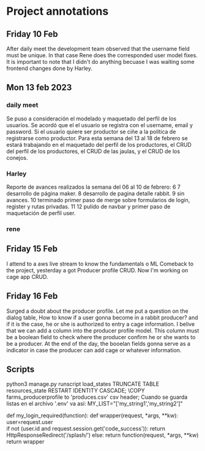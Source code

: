 
# Project annotations

## Friday 10 Feb
After daily meet the development team observed that the username field must be unique.
In that case Rene does the corresponded user model fixes.
It is important to note that I didn't do anything becuase I was waiting some frontend changes done by Harley.

## Mon 13 feb 2023
### daily meet
Se puso a consideración el modelado y maquetado del perfil de los usuarios. 
Se acordó que el el usuario se registra con el username, email y password. Si el usuario quiere ser productor se ciñe a la política de registrarse como productor. 
Para esta semana del 13 al 18 de febrero se estará trabajando en el maquetado del perfil de los productores, el CRUD del perfil de los productores, el CRUD de las jaulas, y el CRUD de los conejos.

### Harley
Reporte de avances realizados la semana del 06 al 10 de febrero:
  6 7 desarrollo de página maker.
  8   desarrollo de pagina detalle rabbit.
  9   sin avances.
  10  terminado primer paso de merge sobre formularios de login, register y rutas privadas.
  11 12 pulido de navbar y primer paso de maquetación de perfil user.
### rene

## Friday 15 Feb
I attend to a aws live stream to know the fundamentals o ML
Comeback to the project, yesterday a got Producer profile CRUD.  Now I'm working on cage app CRUD.

## Friday 16 Feb

Surged a doubt about the producer profile. Let me put a question on the dialog table, How to know if a user gonna become in a rabbit producer? 
and if it is the case,  he or she is authorized to entry a cage information.
I belive that we can add a column into the producer profile model. This column must be a boolean field to check where the producer confirm he or she wants to
be a producer. At the end of the day, the booelan fields gonna serve as a indicator in case the producer can add cage or whatever information.




## Scripts
python3 manage.py runscript load_states
TRUNCATE TABLE resources_state RESTART IDENTITY CASCADE;
\COPY farms_producerprofile to 'produces.csv' csv header;
Cuando se guarda listas en el archivo '.env' va así: MY_LIST="['my_string1','my_string2']"

def my_login_required(function):
    def wrapper(request, *args, **kw):
        user=request.user  
        if not (user.id and request.session.get('code_success')):
            return HttpResponseRedirect('/splash/')
        else:
            return function(request, *args, **kw)
    return wrapper

